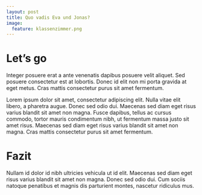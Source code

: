 ```yaml
---
layout: post
title: Quo vadis Eva und Jonas?
image:
  feature: klassenzimmer.png
---
```


# Let’s go
Integer posuere erat a ante venenatis dapibus posuere velit aliquet. Sed posuere consectetur est at lobortis. Donec id elit non mi porta gravida at eget metus. Cras mattis consectetur purus sit amet fermentum.

Lorem ipsum dolor sit amet, consectetur adipiscing elit. Nulla vitae elit libero, a pharetra augue. Donec sed odio dui. Maecenas sed diam eget risus varius blandit sit amet non magna. Fusce dapibus, tellus ac cursus commodo, tortor mauris condimentum nibh, ut fermentum massa justo sit amet risus. Maecenas sed diam eget risus varius blandit sit amet non magna. Cras mattis consectetur purus sit amet fermentum.

# Fazit
Nullam id dolor id nibh ultricies vehicula ut id elit. Maecenas sed diam eget risus varius blandit sit amet non magna. Donec sed odio dui. Cum sociis natoque penatibus et magnis dis parturient montes, nascetur ridiculus mus.